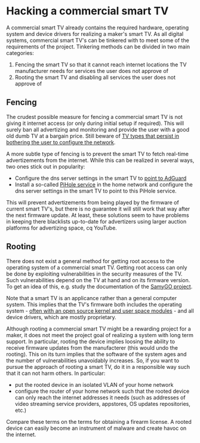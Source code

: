 # Hacking a commercial smart TV

A commercial smart TV already contains the required hardware, operating system and device drivers for realizing a maker's smart TV. As all digital systems, commercial smart TV's can be tinkered with to meet some of the requirements of the project. Tinkering methods can be divided in two main categories:

1. Fencing the smart TV so that it cannot reach internet locations the TV manufacturer needs for services the user does not approve of
2. Rooting the smart TV and disabling all services the user does not approve of

## Fencing
The crudest possible measure for fencing a commercial smart TV is not giving it internet access (or only during initial setup if required). This will surely ban all advertizing and monitoring and provide the user with a good old dumb TV at a bargain price. Still beware of [TV types that persist in bothering the user to configure the network](https://eu.community.samsung.com/t5/tv/network-notification/td-p/4563968).

A more subtle type of fencing is to prevent the smart TV to fetch real-time advertizements from the internet. While this can be realized in several ways, two ones stick out in popularity:

* Configure the dns server settings in the smart TV to [point to AdGuard](https://adguard-dns.io/en/public-dns.html)
* Install a so-called [PiHole service](https://pi-hole.net/) in the home network and configure the dns server settings in the smart TV to point to this PiHole service.

This will prevent advertizements from being played by the firmware of current smart TV's, but there is no guarantee it will still work that way after the next firmware update. At least, these solutions seem to have problems in keeping there blacklists up-to-date for advertizers using larger auction platforms for advertizing space, cq YouTube.


## Rooting
There does not exist a general method for getting root access to the operating system of a commercial smart TV. Getting root access can only be done by exploiting vulnerabilities in the security measures of the TV. Such vulnerabilities depend on the TV at hand and on its firmware version. To get an idea of this, e.g. study the documentation of the [SamyGO project](http://wiki.samygo.tv/index.php).

Note that a smart TV is an applicance rather than a general computer system. This implies that the TV's firmware both includes the operating system - [often with an open source kernel and user space modules](https://github.com/vitalets/awesome-smart-tv) - and all device drivers, which are mostly proprietary.

Although rooting a commercial smart TV might be a rewarding project for a maker, it does not meet the project goal of realizing a system with long term support. In particular, rooting the device implies loosing the ability to receive firmware updates from the manufacterer (this would undo the rooting). This on its turn implies that the software of the system ages and the number of vulnerabilities unavoidably increases. So, if you want to pursue the approach of rooting a smart TV, do it in a responsible way such that it can not harm others. In particular:

* put the rooted device in an isolated VLAN of your home network
* configure the router of your home network such that the rooted device can only reach the internet addresses it needs (such as addresses of video streaming service providers, appstores, OS updates repositories, etc.)

Compare these terms on the terms for obtaining a firearm license. A rooted device can easily become an instrument of malware and create havoc on the internet.
